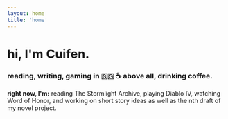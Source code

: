```yaml
---
layout: home
title: 'home'
---
```


# hi, I'm Cuifen.

### reading, writing, gaming in 🇸🇬 ☕ above all, drinking coffee.

**right now, I'm:** reading The Stormlight Archive, playing Diablo IV, watching Word of Honor, and working on short story ideas as well as the nth draft of my novel project.